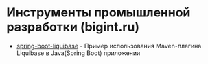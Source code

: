 # Инструменты промышленной разработки (bigint.ru)

- [spring-boot-liquibase](spring-boot-liquibase) - Пример использования Maven-плагина Liquibase в Java(Spring Boot) приложении

